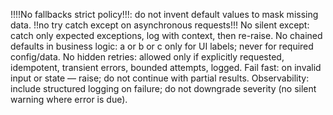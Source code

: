 !!!!No fallbacks strict policy!!!: do not invent default values to mask missing data.
!!no try catch except on asynchronous requests!!!
No silent except: catch only expected exceptions, log with context, then re-raise.
No chained defaults in business logic: a or b or c only for UI labels; never for required config/data.
No hidden retries: allowed only if explicitly requested, idempotent, transient errors, bounded attempts, logged.
Fail fast: on invalid input or state — raise; do not continue with partial results.
Observability: include structured logging on failure; do not downgrade severity (no silent warning where error is due).